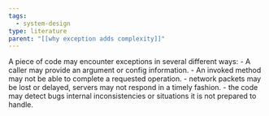 ```yaml
---
tags:
  - system-design
type: literature
parent: "[[why exception adds complexity]]"
---
```


 A piece of code may encounter exceptions in several different ways:
	- A caller may provide an argument or config information.
	- An invoked method may not be able to complete a requested operation.
	- network packets may be lost or delayed, servers may not respond in a timely fashion.
	- the code may detect bugs internal inconsistencies or situations it is not prepared to handle.
